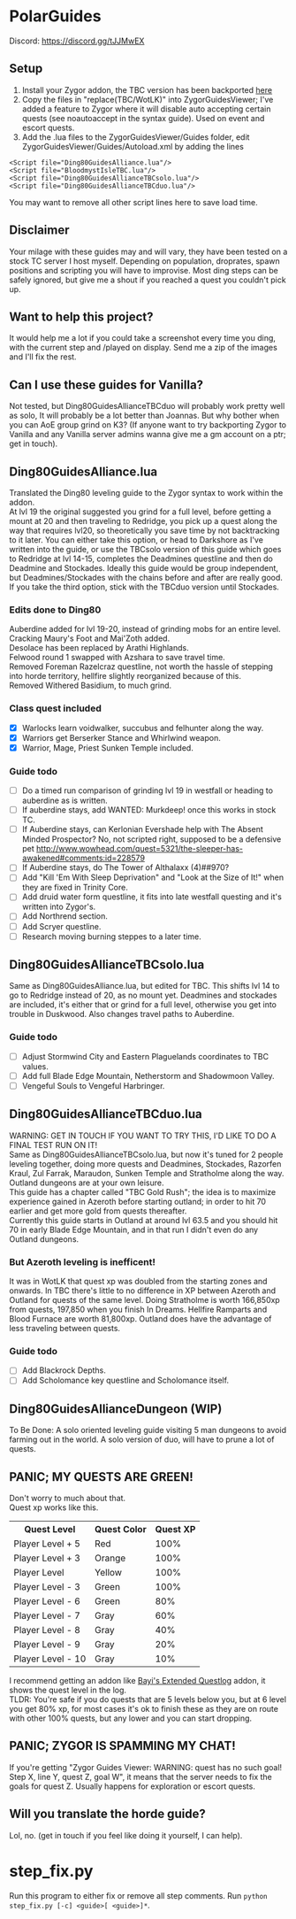 # PolarGuides
Discord: https://discord.gg/tJJMwEX

## Setup
1. Install your Zygor addon, the TBC version has been backported [here](https://www.reddit.com/r/wowservers/comments/6c9b2z/335_wrath_zygor_downgrade_to_243/)  
2. Copy the files in "replace(TBC/WotLK)" into ZygorGuidesViewer; I've added a feature to Zygor where it will disable auto accepting certain quests (see noautoaccept in the syntax guide). Used on event and escort quests.  
3. Add the .lua files to the ZygorGuidesViewer/Guides folder, edit ZygorGuidesViewer/Guides/Autoload.xml by adding the lines
```
<Script file="Ding80GuidesAlliance.lua"/>
<Script file="BloodmystIsleTBC.lua"/>
<Script file="Ding80GuidesAllianceTBCsolo.lua"/>
<Script file="Ding80GuidesAllianceTBCduo.lua"/>
```
You may want to remove all other script lines here to save load time.

## Disclaimer
Your milage with these guides may and will vary, they have been tested on a stock TC server I host myself. Depending on population, droprates, spawn positions and scripting you will have to improvise.
Most ding steps can be safely ignored, but give me a shout if you reached a quest you couldn't pick up.

## Want to help this project?
It would help me a lot if you could take a screenshot every time you ding, with the current step and /played on display. Send me a zip of the images and I'll fix the rest.

## Can I use these guides for Vanilla?
Not tested, but Ding80GuidesAllianceTBCduo will probably work pretty well as solo, It will probably be a lot better than Joannas. But why bother when you can AoE group grind on K3?
(If anyone want to try backporting Zygor to Vanilla and any Vanilla server admins wanna give me a gm account on a ptr; get in touch).

## Ding80GuidesAlliance.lua
Translated the Ding80 leveling guide to the Zygor syntax to work within the addon.  
At lvl 19 the original suggested you grind for a full level, before getting a mount at 20 and then traveling to Redridge, you pick up a quest along the way that requires lvl20, so theoretically you save time by not backtracking to it later.
You can either take this option, or head to Darkshore as I've written into the guide, or use the TBCsolo version of this guide which goes to Redridge at lvl 14-15, completes the Deadmines questline and then do Deadmine and Stockades. Ideally this guide would be group independent, but Deadmines/Stockades with the chains before and after are really good.
If you take the third option, stick with the TBCduo version until Stockades.

### Edits done to Ding80
Auberdine added for lvl 19-20, instead of grinding mobs for an entire level.  
Cracking Maury's Foot and Mai'Zoth added.  
Desolace has been replaced by Arathi Highlands.  
Felwood round 1 swapped with Azshara to save travel time.  
Removed Foreman Razelcraz questline, not worth the hassle of stepping into horde territory, hellfire slightly reorganized because of this.  
Removed Withered Basidium, to much grind.  

### Class quest included
- [x] Warlocks learn voidwalker, succubus and felhunter along the way.  
- [x] Warriors get Berserker Stance and Whirlwind weapon.  
- [x] Warrior, Mage, Priest Sunken Temple included.

### Guide todo
- [ ] Do a timed run comparison of grinding lvl 19 in westfall or heading to auberdine as is written.  
- [ ] If auberdine stays, add WANTED: Murkdeep! once this works in stock TC.  
- [ ] If Auberdine stays, can Kerlonian Evershade help with The Absent Minded Prospector? No, not scripted right, supposed to be a defensive pet http://www.wowhead.com/quest=5321/the-sleeper-has-awakened#comments:id=228579  
- [ ] If Auberdine stays, do The Tower of Althalaxx (4)##970?  
- [ ] Add "Kill 'Em With Sleep Deprivation" and "Look at the Size of It!" when they are fixed in Trinity Core.  
- [ ] Add druid water form questline, it fits into late westfall questing and it's written into Zygor's.  
- [ ] Add Northrend section.  
- [ ] Add Scryer questline.
- [ ] Research moving burning steppes to a later time.

## Ding80GuidesAllianceTBCsolo.lua
Same as Ding80GuidesAlliance.lua, but edited for TBC. This shifts lvl 14 to go to Redridge instead of 20, as no mount yet.
Deadmines and stockades are included, it's either that or grind for a full level, otherwise you get into trouble in Duskwood.
Also changes travel paths to Auberdine.

### Guide todo
- [ ] Adjust Stormwind City and Eastern Plaguelands coordinates to TBC values.
- [ ] Add full Blade Edge Mountain, Netherstorm and Shadowmoon Valley.
- [ ] Vengeful Souls to Vengeful Harbringer.

## Ding80GuidesAllianceTBCduo.lua
WARNING: GET IN TOUCH IF YOU WANT TO TRY THIS, I'D LIKE TO DO A FINAL TEST RUN ON IT!  
Same as Ding80GuidesAllianceTBCsolo.lua, but now it's tuned for 2 people leveling together, doing more quests and Deadmines, Stockades, Razorfen Kraul, Zul Farrak, Maraudon, Sunken Temple and Stratholme along the way. Outland dungeons are at your own leisure.  
This guide has a chapter called "TBC Gold Rush"; the idea is to maximize experience gained in Azeroth before starting outland; in order to hit 70 earlier and get more gold from quests thereafter.  
Currently this guide starts in Outland at around lvl 63.5 and you should hit 70 in early Blade Edge Mountain, and in that run I didn't even do any Outland dungeons.  

### But Azeroth leveling is inefficent!
It was in WotLK that quest xp was doubled from the starting zones and onwards. In TBC there's little to no difference in XP between Azeroth and Outland for quests of the same level.
Doing Stratholme is worth 166,850xp from quests, 197,850 when you finish In Dreams. Hellfire Ramparts and Blood Furnace are worth 81,800xp.
Outland does have the advantage of less traveling between quests.

### Guide todo
- [ ] Add Blackrock Depths.  
- [ ] Add Scholomance key questline and Scholomance itself.

## Ding80GuidesAllianceDungeon (WIP)
To Be Done: A solo oriented leveling guide visiting 5 man dungeons to avoid farming out in the world. A solo version of duo, will have to prune a lot of quests.

## PANIC; MY QUESTS ARE GREEN!
Don't worry to much about that.  
Quest xp works like this.
<table>
	<tr>
		<th>Quest Level</th>
		<th>Quest Color</th>
		<th>Quest XP</th>
	</tr>
	<tr>
		<td>Player Level + 5</td>
		<td>Red</td>
		<td>100%</td>
	</tr>
	<tr>
		<td>Player Level + 3</th>
		<td>Orange</td>
		<td>100%</th>
	</tr>
	<tr>
		<td>Player Level</th>
		<td>Yellow</td>
		<td>100%</th>
	</tr>
	<tr>
		<td>Player Level - 3</th>
		<td>Green</td>
		<td>100%</th>
	</tr>
	<tr>
		<td>Player Level - 6</th>
		<td>Green</td>
		<td>80%</th>
	</tr>
	<tr>
		<td>Player Level - 7</th>
		<td>Gray</td>
		<td>60%</th>
	</tr>
	<tr>
		<td>Player Level - 8</th>
		<td>Gray</td>
		<td>40%</th>
	</tr>
	<tr>
		<td>Player Level - 9</th>
		<td>Gray</td>
		<td>20%</th>
	</tr>
	<tr>
		<td>Player Level - 10</th>
		<td>Gray</td>
		<td>10%</th>
	</tr>
</table>

I recommend getting an addon like  [Bayi's Extended Questlog](https://www.wowace.com/projects/bayis-extended-questlog) addon, it shows the quest level in the log.  
TLDR: You're safe if you do quests that are 5 levels below you, but at 6 level you get 80% xp, for most cases it's ok to finish these as they are on route with other 100% quests, but any lower and you can start dropping.

## PANIC; ZYGOR IS SPAMMING MY CHAT!
If you're getting "Zygor Guides Viewer: WARNING: quest has no such goal! Step X, line Y, quest Z, goal W", it means that the server needs to fix the goals for quest Z. Usually happens for exploration or escort quests.

## Will you translate the horde guide?
Lol, no. (get in touch if you feel like doing it yourself, I can help).

# step_fix.py
Run this program to either fix or remove all step comments.
Run `python step_fix.py [-c] <guide>[ <guide>]*`.